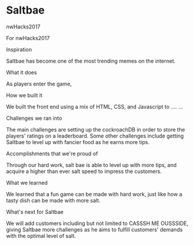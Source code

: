 # Saltbae


nwHacks2017

For nwHacks2017

Inspiration

Saltbae has become one of the most trending memes on the internet.

What it does

As players enter the game,

How we built it

We built the front end using a mix of HTML, CSS, and Javascript to .... ...

Challenges we ran into

The main challenges are setting up the cockroachDB in order to store the players' ratings on a leaderboard. Some other challenges include getting Saltbae to level up with fancier food as he earns more tips.

Accomplishments that we're proud of

Through our hard work, salt bae is able to level up with more tips, and acquire a higher than ever salt speed to impress the customers.

What we learned

We learned that a fun game can be made with hard work, just like how a tasty dish can be made with more salt.

What's next for Saltbae

We will add customers including but not limited to CASSSH ME OUSSSIDE, giving Saltbae more challenges as he aims to fulfill customers' demands with the optimal level of salt.
